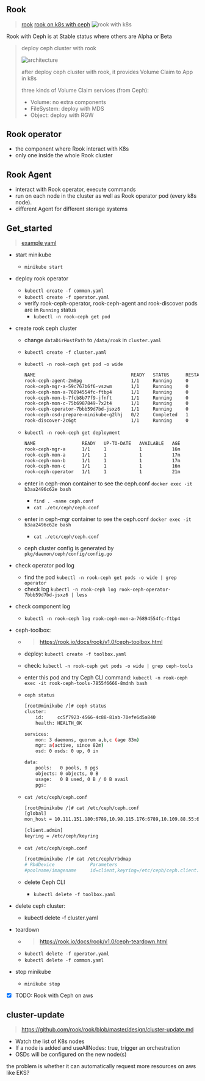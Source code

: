 #

## Rook

> [rook](https://github.com/rook/rook)
> [rook on k8s with ceph](https://github.com/rook/rook)
> ![rook with k8s](http://www.yangguanjun.com/images/rook-architecture.png)

Rook with Ceph is at Stable status where others are Alpha or Beta

> deploy ceph cluster with rook
>
> ![architecture](http://www.yangguanjun.com/images/kubernetes.png)
>
> after deploy ceph cluster with rook, it provides Volume Claim to App in k8s
>
> three kinds of Volume Claim services (from Ceph):
>
> - Volume: no extra components
> - FileSystem: deploy with MDS
> - Object: deploy with RGW

## Rook operator

- the component where Rook interact with K8s
- only one inside the whole Rook cluster

## Rook Agent

- interact with Rook operator, execute commands
- run on each node in the cluster as well as Rook operator pod (every k8s node).
- different Agent for different storage systems

## Get_started

> [example yaml](https://github.com/rook/rook/tree/release-1.0/cluster/examples/kubernetes/ceph)

- start minikube
  - `minikube start`
- deploy rook operator
  - `kubectl create -f common.yaml`
  - `kubectl create -f operator.yaml`
  - verify rook-ceph-operator, rook-ceph-agent and rook-discover pods are in `Running` status
    - `kubectl -n rook-ceph get pod`
- create rook ceph cluster
  - change `dataDirHostPath` to `/data/rook` in `cluster.yaml`
  - `kubectl create -f cluster.yaml`
  - `kubectl -n rook-ceph get pod -o wide`

    ```bash
    NAME                                   READY   STATUS      RESTARTS   AGE   IP            NODE       NOMINATED NODE   READINESS GATES
    rook-ceph-agent-2m8pg                  1/1     Running     0          18m   10.0.2.15     minikube   <none>           <none>
    rook-ceph-mgr-a-59c767b6f6-vszwm       1/1     Running     0          14m   172.17.0.10   minikube   <none>           <none>
    rook-ceph-mon-a-76894554fc-ftbp4       1/1     Running     0          15m   172.17.0.7    minikube   <none>           <none>
    rook-ceph-mon-b-7fcb8b77f9-jfnft       1/1     Running     0          15m   172.17.0.8    minikube   <none>           <none>
    rook-ceph-mon-c-75b6987849-7x2t4       1/1     Running     0          14m   172.17.0.9    minikube   <none>           <none>
    rook-ceph-operator-7bbb59d7bd-jsxz6    1/1     Running     0          19m   172.17.0.5    minikube   <none>           <none>
    rook-ceph-osd-prepare-minikube-g2lhj   0/2     Completed   1          14m   172.17.0.11   minikube   <none>           <none>
    rook-discover-2c6gt                    1/1     Running     0          18m   172.17.0.6    minikube   <none>           <none>
    ```

  - `kubectl -n rook-ceph get deployment`

    ```bash
    NAME                 READY   UP-TO-DATE   AVAILABLE   AGE
    rook-ceph-mgr-a      1/1     1            1           16m
    rook-ceph-mon-a      1/1     1            1           17m
    rook-ceph-mon-b      1/1     1            1           17m
    rook-ceph-mon-c      1/1     1            1           16m
    rook-ceph-operator   1/1     1            1           21m
    ```

  - enter in ceph-mon container to see the ceph.conf `docker exec -it b3aa2496c62e bash`
    - `find . -name ceph.conf`
    - `cat ./etc/ceph/ceph.conf`

  - enter in ceph-mgr container to see the ceph.conf `docker exec -it b3aa2496c62e bash`
    - `cat ./etc/ceph/ceph.conf`

  - ceph cluster config is generated by `pkg/daemon/ceph/config/config.go`

- check operator pod log
  - find the pod `kubectl -n rook-ceph get pods -o wide | grep operator`
  - check log `kubectl -n rook-ceph log rook-ceph-operator-7bbb59d7bd-jsxz6 | less`

- check component log
  - `kubectl -n rook-ceph log rook-ceph-mon-a-76894554fc-ftbp4`

- ceph-toolbox:
  - > https://rook.io/docs/rook/v1.0/ceph-toolbox.html
  - deploy: `kubectl create -f toolbox.yaml`
  - check: `kubectl -n rook-ceph get pods -o wide | grep ceph-tools`
  - enter this pod and try Ceph CLI command: `kubectl -n rook-ceph exec -it rook-ceph-tools-7855f6666-8mdnh bash`
  - `ceph status`

    ```bash
    [root@minikube /]# ceph status
    cluster:
        id:     cc5f7923-4566-4c88-81ab-70efe6d5a840
        health: HEALTH_OK

    services:
        mon: 3 daemons, quorum a,b,c (age 83m)
        mgr: a(active, since 82m)
        osd: 0 osds: 0 up, 0 in

    data:
        pools:   0 pools, 0 pgs
        objects: 0 objects, 0 B
        usage:   0 B used, 0 B / 0 B avail
        pgs:
    ```

  - `cat /etc/ceph/ceph.conf`

    ```bash
    [root@minikube /]# cat /etc/ceph/ceph.conf
    [global]
    mon_host = 10.111.151.180:6789,10.98.115.176:6789,10.109.88.55:6789

    [client.admin]
    keyring = /etc/ceph/keyring
    ```

  - `cat /etc/ceph/ceph.conf`

    ```bash
    [root@minikube /]# cat /etc/ceph/rbdmap
    # RbdDevice             Parameters
    #poolname/imagename     id=client,keyring=/etc/ceph/ceph.client.keyring
    ```

  - delete Ceph CLI
    - `kubectl delete -f toolbox.yaml`

- delete ceph cluster:
  - kubectl delete -f cluster.yaml

- teardown
  - > https://rook.io/docs/rook/v1.0/ceph-teardown.html
  - `kubectl delete -f operator.yaml`
  - `kubectl delete -f common.yaml`

- stop minikube
  - `minikube stop`

- [x] TODO: Rook with Ceph on aws

## cluster-update

> https://github.com/rook/rook/blob/master/design/cluster-update.md

- Watch the list of K8s nodes
- If a node is added and useAllNodes: true, trigger an orchestration
- OSDs will be configured on the new node(s)

the problem is whether it can automatically request more resources on aws like EKS?